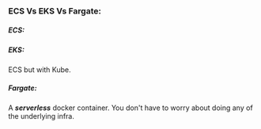 ### ECS Vs EKS Vs Fargate:
##### ECS:


##### EKS:
ECS but with Kube.

##### Fargate:
A ***serverless*** docker container. You don't have to worry about doing any of the underlying infra.